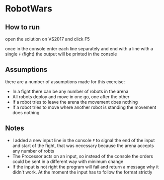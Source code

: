 # RobotWars

## How to run
open the solution on VS2017 and click F5

once in the console enter each line separately and end with a line with a single `F` (fight)
the output will be printed in the console

## Assumptions
there are a number of assumptions made for this exercise:
- In a fight there can be any number of robots in the arena
- All robots deploy and move in one go, one after the other
- If a robot tries to leave the arena the movement does nothing
- If a robot tries to move where another robot is standing the movement does nothing

## Notes
- I added a new input line in the console `F` to signal the end of the input and start of the fight, that was necessary because the arena accepts any number of robts
- The Processor acts on an input, so instead of the console the orders could be sent in a different way with minimum change
- If the input is not right the program will fail and return a message why it didn't work. At the moment the input has to follow the format strictly
